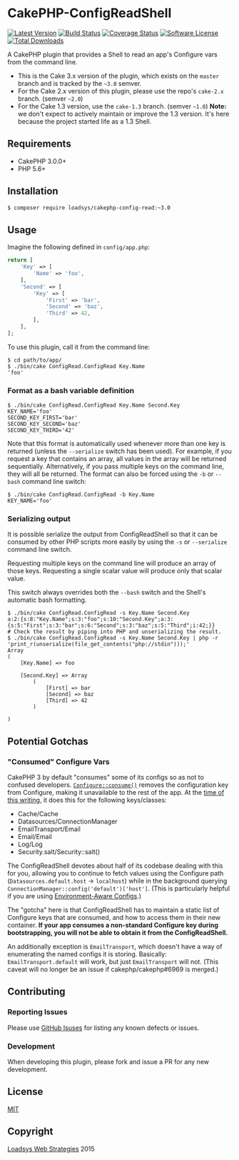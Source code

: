 # CakePHP-ConfigReadShell

[![Latest Version](https://img.shields.io/github/release/loadsys/CakePHP-ConfigReadShell.svg?style=flat-square)](https://github.com/loadsys/CakePHP-ConfigReadShell/releases)
[![Build Status](https://travis-ci.org/loadsys/CakePHP-ConfigReadShell.svg?branch=master)](https://travis-ci.org/loadsys/CakePHP-ConfigReadShell)
[![Coverage Status](https://coveralls.io/repos/loadsys/CakePHP-ConfigReadShell/badge.svg?branch=master)](https://coveralls.io/r/loadsys/CakePHP-ConfigReadShell?branch=master)
[![Software License](https://img.shields.io/badge/license-MIT-brightgreen.svg?style=flat-square)](LICENSE.md)
[![Total Downloads](https://img.shields.io/packagist/dt/loadsys/cakephp-config-read.svg?style=flat-square)](https://packagist.org/packages/loadsys/cakephp-config-read)

A CakePHP plugin that provides a Shell to read an app's Configure vars from the command line.

* This is the Cake 3.x version of the plugin, which exists on the `master` branch and is tracked by the `~3.0` semver.
* For the Cake 2.x version of this plugin, please use the repo's `cake-2.x` branch. (semver `~2.0`)
* For the Cake 1.3 version, use the `cake-1.3` branch. (semver `~1.0`) **Note:** we don't expect to actively maintain or improve the 1.3 version. It's here because the project started life as a 1.3 Shell.


## Requirements

* CakePHP 3.0.0+
* PHP 5.6+


## Installation

```bash
$ composer require loadsys/cakephp-config-read:~3.0
```


## Usage

Imagine the following defined in `config/app.php`:

```php
return [
	'Key' => [
		'Name' => 'foo',
	],
	'Second' => [
		'Key' => [
			'First' => 'bar',
			'Second' => 'baz',
			'Third' => 42,
		],
	],
];
```


To use this plugin, call it from the command line:

```shell
$ cd path/to/app/
$ ./bin/cake ConfigRead.ConfigRead Key.Name
'foo'
```

### Format as a bash variable definition

```shell
$ ./bin/cake ConfigRead.ConfigRead Key.Name Second.Key
KEY_NAME='foo'
SECOND_KEY_FIRST='bar'
SECOND_KEY_SECOND='baz'
SECOND_KEY_THIRD='42'
```

Note that this format is automatically used whenever more than one key is returned (unless the `--serialize` switch has been used). For example, if you request a key that contains an array, all values in the array will be returned sequentially. Alternatively, if you pass multiple keys on the command line, they will all be returned. The format can also be forced using the `-b` or `--bash` command line switch:

```shell
$ ./bin/cake ConfigRead.ConfigRead -b Key.Name
KEY_NAME='foo'
```

### Serializing output

It is possible serialize the output from ConfigReadShell so that it can be consumed by other PHP scripts more easily by using the `-s` or `--serialize` command line switch.

Requesting multiple keys on the command line will produce an array of those keys. Requesting a single scalar value will produce only that scalar value.

This switch always overrides both the `--bash` switch and the Shell's automatic bash formatting.

```shell
$ ./bin/cake ConfigRead.ConfigRead -s Key.Name Second.Key
a:2:{s:8:"Key.Name";s:3:"foo";s:10:"Second.Key";a:3:{s:5:"First";s:3:"bar";s:6:"Second";s:3:"baz";s:5:"Third";i:42;}}
# Check the result by piping into PHP and unserializing the result.
$ ./bin/cake ConfigRead.ConfigRead -s Key.Name Second.Key | php -r 'print_r(unserialize(file_get_contents("php://stdin")));'
Array
(
    [Key.Name] => foo

    [Second.Key] => Array
		(
			[First] => bar
			[Second] => baz
			[Third] => 42
		)

)
```


## Potential Gotchas

### "Consumed" Configure Vars

CakePHP 3 by default "consumes" some of its configs so as not to confused developers. [`Configure::consume()`](http://book.cakephp.org/3.0/en/development/configuration.html#Cake\Core\Configure::consume) removes the configuration key from Configure, making it unavailable to the rest of the app. At the [time of this writing](https://github.com/cakephp/app/blob/a0f2c4/config/bootstrap.php#L136,L141), it does this for the following keys/classes:

* Cache/Cache
* Datasources/ConnectionManager
* EmailTransport/Email
* Email/Email
* Log/Log
* Security.salt/Security::salt()

The ConfigReadShell devotes about half of its codebase dealing with this for you, allowing you to continue to fetch values using the Configure path (`Datasources.default.host` -> `localhost`) while in the background querying `ConnectionManager::config('default')['host']`. (This is particularly helpful if you are using [Environment-Aware Configs](https://github.com/beporter/CakePHP-EnvAwareness/tree/master/slides).)

The "gotcha" here is that ConfigReadShell has to maintain a static list of Configure keys that are consumed, and how to access them in their new container. **If your app consumes a non-standard Configure key during bootstrapping, you will not be able to obtain it from the ConfigReadShell.**

An additionally exception is `EmailTransport`, which doesn't have a way of enumerating the named configs it is storing. Basically: `EmailTransport.default` will work, but just `EmailTransport` will not. (This caveat will no longer be an issue if cakephp/cakephp#6969 is merged.)


## Contributing

### Reporting Issues

Please use [GitHub Isuses](https://github.com/loadsys/CakePHP-ConfigReadShell/issues) for listing any known defects or issues.

### Development

When developing this plugin, please fork and issue a PR for any new development.

## License

[MIT](https://github.com/loadsys/CakePHP-ConfigReadShell/blob/master/LICENSE.md)


## Copyright

[Loadsys Web Strategies](http://www.loadsys.com) 2015
